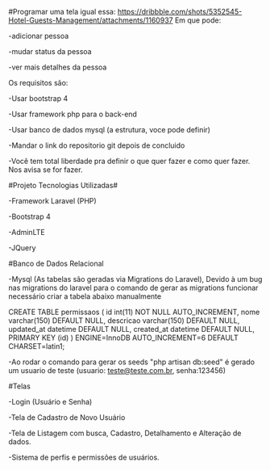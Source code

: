 #Programar uma tela igual essa: https://dribbble.com/shots/5352545-Hotel-Guests-Management/attachments/1160937
Em que pode:

  -adicionar pessoa
  
  -mudar status da pessoa
  
  -ver mais detalhes da pessoa
  
Os requisitos são:

  -Usar bootstrap 4
  
  -Usar framework php para o back-end
  
  -Usar banco de dados mysql (a estrutura, voce pode definir)
  
  -Mandar o link do repositorio git depois de concluido
  
  -Você tem total liberdade pra definir o que quer fazer e como quer fazer. Nos avisa se for fazer.
  

#Projeto Tecnologias Utilizadas#

  -Framework Laravel (PHP)
  
  -Bootstrap 4
  
  -AdminLTE
  
  -JQuery
  

#Banco de Dados Relacional

  -Mysql (As tabelas são geradas via Migrations do Laravel), Devido à um bug nas migrations do laravel para o comando de gerar as migrations funcionar necessário criar a tabela abaixo manualmente
  
  CREATE TABLE permissaos ( id int(11) NOT NULL AUTO_INCREMENT, nome varchar(150) DEFAULT NULL, descricao varchar(150) DEFAULT NULL, updated_at datetime DEFAULT NULL, created_at datetime DEFAULT NULL, PRIMARY KEY (id) ) ENGINE=InnoDB AUTO_INCREMENT=6 DEFAULT CHARSET=latin1;
  
  
  -Ao rodar o comando para gerar os seeds "php artisan db:seed" é gerado um usuario de teste (usuario: teste@teste.com.br, senha:123456)

#Telas

  -Login (Usuário e Senha)
  
  -Tela de Cadastro de Novo Usuário
  
  -Tela de Listagem com busca, Cadastro, Detalhamento e Alteração de dados.
  
  -Sistema de perfis e permissões de usuários.
  
